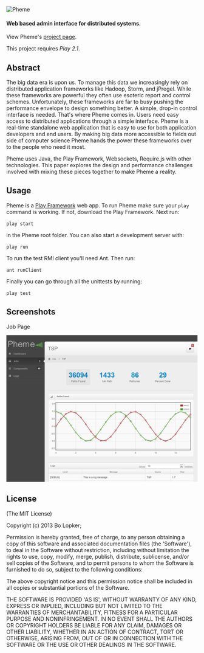 ![Pheme](https://raw.github.com/blopker/Pheme/master/logo.png)

#### Web based admin interface for distributed systems.

View Pheme's [project page](http://blopker.github.com/Pheme/).

This project requires *Play 2.1*.

## Abstract

The big data era is upon us. To manage this data we increasingly rely on distributed application frameworks like Hadoop, Storm, and jPregel. While these frameworks are powerful they often use esoteric report and control schemes. Unfortunately, these frameworks are far to busy pushing the  performance envelope to design something better. A simple, drop-in control interface is needed. That's where Pheme comes in. Users need easy access to distributed applications through a simple interface. Pheme is a real-time standalone web application that is easy to use for both application developers and end users. By making big data more accessible to fields out side of computer science Pheme hands the power these frameworks over to the people who need it most.

Pheme uses Java, the Play Framework, Websockets, Require.js with other technologies. This paper explores the design and performance challenges involved with mixing these pieces together to make Pheme a reality.

## Usage
Pheme is a [Play Framework](http://www.playframework.org) web app. To run Pheme make sure your `play` command is working. If not, download the Play Framework. Next run:

	play start

in the Pheme root folder. You can also start a development server with:

	play run

To run the test RMI client you'll need Ant. Then run:

	ant runClient

Finally you can go through all the unittests by running:

	play test

## Screenshots

Job Page

![Logs](https://github.com/blopker/Pheme/blob/master/pheme_logs.PNG?raw=true)

## License

(The MIT License)

Copyright (c) 2013 Bo Lopker;

Permission is hereby granted, free of charge, to any person obtaining
a copy of this software and associated documentation files (the
'Software'), to deal in the Software without restriction, including
without limitation the rights to use, copy, modify, merge, publish,
distribute, sublicense, and/or sell copies of the Software, and to
permit persons to whom the Software is furnished to do so, subject to
the following conditions:

The above copyright notice and this permission notice shall be
included in all copies or substantial portions of the Software.

THE SOFTWARE IS PROVIDED 'AS IS', WITHOUT WARRANTY OF ANY KIND,
EXPRESS OR IMPLIED, INCLUDING BUT NOT LIMITED TO THE WARRANTIES OF
MERCHANTABILITY, FITNESS FOR A PARTICULAR PURPOSE AND NONINFRINGEMENT.
IN NO EVENT SHALL THE AUTHORS OR COPYRIGHT HOLDERS BE LIABLE FOR ANY
CLAIM, DAMAGES OR OTHER LIABILITY, WHETHER IN AN ACTION OF CONTRACT,
TORT OR OTHERWISE, ARISING FROM, OUT OF OR IN CONNECTION WITH THE
SOFTWARE OR THE USE OR OTHER DEALINGS IN THE SOFTWARE.
